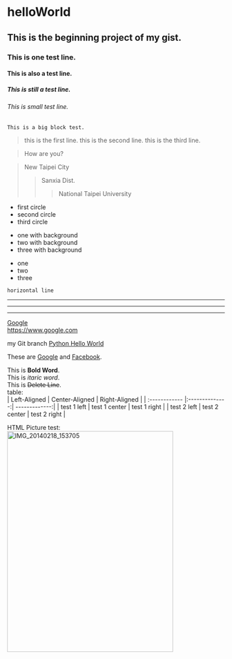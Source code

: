 # helloWorld
## This is the beginning project of my gist.
### This is one test line.
#### This is also a test line.
##### This is still a test line.
###### This is small test line.
``` This is a big block test. ```
> this is the first line.
> this is the second line.
> this is the third line.

> How are you?

> New Taipei City
>> Sanxia Dist.
>>> National
>>> Taipei
>>> University

* first circle
* second circle
* third circle

+ one with background
+ two with background
+ three with background

- one
- two
- three

``` horizontal line ```
___ 
--- 
*** 
[Google](https://www.google.com)   
<https://www.google.com>  
  
my Git branch [Python Hello World](/helloWorld.py)

These are [Google][1] and [Facebook][2].

  [1]: https://www.google.com/
  [2]: https://www.facebook.com/?ref=home/
  
This is **Bold Word**.  
This is *itaric word*.  
This is ~~Delete Line~~.  
table:  
| Left-Aligned   | Center-Aligned   | Right-Aligned   | 
| :------------ |:--------------:| -------------:| 
| test 1 left   | test 1 center  |  test 1 right | 
| test 2 left   | test 2 center  |  test 2 right | 


HTML Picture test:  
<a data-flickr-embed="true"  href="https://www.flickr.com/gp/110756426@N06/jS72E0" title="IMG_20140218_153705"><img src="https://farm4.staticflickr.com/3853/14822695093_632dba1af4_k.jpg" width="384" height="512" alt="IMG_20140218_153705"></a>  
